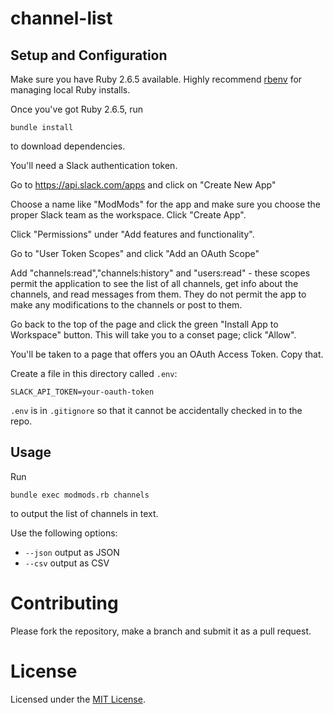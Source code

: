 # channel-list

## Setup and Configuration

Make sure you have Ruby 2.6.5 available. Highly recommend [rbenv](https://github.com/rbenv/rbenv) for managing local Ruby installs.

Once you've got Ruby 2.6.5, run
```
bundle install
```
to download dependencies.

You'll need a Slack authentication token.

Go to https://api.slack.com/apps and click on "Create New App"

Choose a name like "ModMods" for the app and make sure you choose the proper Slack team as the workspace. Click "Create App".

Click "Permissions" under "Add features and functionality".

Go to "User Token Scopes" and click "Add an OAuth Scope"

Add "channels:read","channels:history" and "users:read" - these scopes permit the application to see the list of all channels, get info about the channels, and read messages from them. They do not permit the app to make any modifications to the channels or post to them.

Go back to the top of the page and click the green "Install App to Workspace" button. This will take you to a conset page; click "Allow".

You'll be taken to a page that offers you an OAuth Access Token. Copy that.

Create a file in this directory called `.env`:
```
SLACK_API_TOKEN=your-oauth-token
```

`.env` is in `.gitignore` so that it cannot be accidentally checked in to the repo.


## Usage

Run
```
bundle exec modmods.rb channels
```
to output the list of channels in text.

Use the following options:
- `--json` output as JSON
- `--csv` output as CSV

# Contributing

Please fork the repository, make a branch and submit it as a pull request.

# License

Licensed under the [MIT License](https://romkey.mit-license.org).
